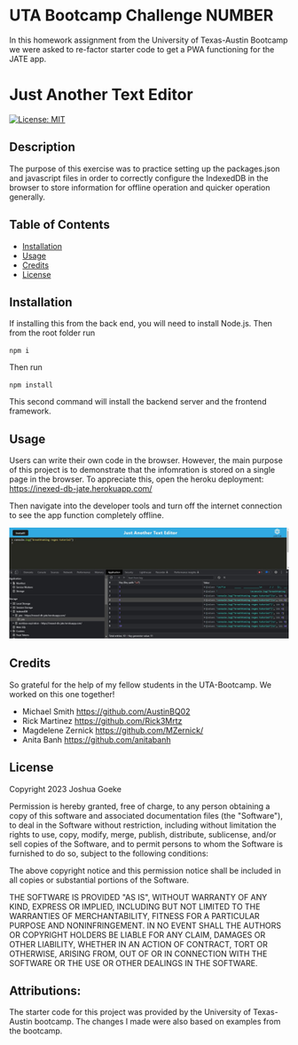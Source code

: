 # UTA Bootcamp Challenge NUMBER

In this homework assignment from the University of Texas-Austin Bootcamp we were asked to re-factor starter code to get a PWA functioning for the JATE app.

# Just Another Text Editor 
[![License: MIT](https://img.shields.io/badge/License-MIT-yellow.svg)](https://opensource.org/licenses/MIT)

## Description

The purpose of this exercise was to practice setting up the packages.json and javascript files in order to correctly configure the IndexedDB in the browser to store information for offline operation and quicker operation generally.

## Table of Contents

- [Installation](#installation)
- [Usage](#usage)
- [Credits](#credits)
- [License](#license)

## Installation

If installing this from the back end, you will need to install Node.js. Then from the root folder run

`npm i`

Then run 

`npm install`

This second command will install the backend server and the frontend framework.


## Usage

Users can write their own code in the browser. However, the main purpose of this project is to demonstrate that the infomration is stored on a single page in the browser. To appreciate this, open the heroku deployment: https://inexed-db-jate.herokuapp.com/

Then navigate into the developer tools and turn off the internet connection to see the app function completely offline.
    
![jate functioning](./assets/Jate1.jpg?raw=true)
    

## Credits

So grateful for the help of my fellow students in the UTA-Bootcamp. We worked on this one together! 

- Michael Smith https://github.com/AustinBQ02
- Rick Martinez https://github.com/Rick3Mrtz
- Magdelene Zernick https://github.com/MZernick/
- Anita Banh https://github.com/anitabanh


## License
Copyright 2023 Joshua Goeke

Permission is hereby granted, free of charge, to any person obtaining a copy of this software and associated documentation files (the "Software"), to deal in the Software without restriction, including without limitation the rights to use, copy, modify, merge, publish, distribute, sublicense, and/or sell copies of the Software, and to permit persons to whom the Software is furnished to do so, subject to the following conditions:

The above copyright notice and this permission notice shall be included in all copies or substantial portions of the Software.

THE SOFTWARE IS PROVIDED "AS IS", WITHOUT WARRANTY OF ANY KIND, EXPRESS OR IMPLIED, INCLUDING BUT NOT LIMITED TO THE WARRANTIES OF MERCHANTABILITY, FITNESS FOR A PARTICULAR PURPOSE AND NONINFRINGEMENT. IN NO EVENT SHALL THE AUTHORS OR COPYRIGHT HOLDERS BE LIABLE FOR ANY CLAIM, DAMAGES OR OTHER LIABILITY, WHETHER IN AN ACTION OF CONTRACT, TORT OR OTHERWISE, ARISING FROM, OUT OF OR IN CONNECTION WITH THE SOFTWARE OR THE USE OR OTHER DEALINGS IN THE SOFTWARE.



## Attributions:
The starter code for this project was provided by the University of Texas-Austin bootcamp. The changes I made were also based on examples from the bootcamp.
